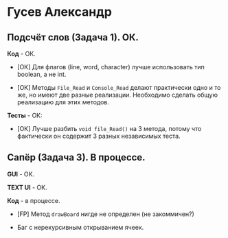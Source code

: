 # Гусев Александр

## Подсчёт слов (Задача 1). ОК.

**Код** - ОК.

- [ОК] Для флагов (line, word, character) лучше использовать тип boolean, а не int.

- [ОК] Методы `File_Read` и `Console_Read` делают практически одно и то же, но имеют две разные реализации.
Необходимо сделать общую реализацию для этих методов.

**Тесты** - ОК:

- [ОК] Лучше разбить `void file_Read()` на 3 метода, потому что фактически он содержит 3 разных независимых теста.

## Сапёр (Задача 3). В процессе.

**GUI** - ОК.

**TEXT UI** - ОК.

**Код** - в процессе.

- [FP] Метод `drawBoard` нигде не определен (не закоммичен?)

- Баг с нерекурсивным открыванием ячеек.
